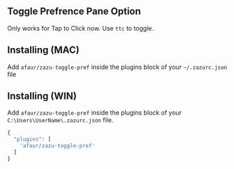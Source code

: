 ## Toggle Prefrence Pane Option

Only works for Tap to Click now.  Use `ttc` to toggle.

## Installing (MAC)

Add `afaur/zazu-toggle-pref` inside the plugins block of your `~/.zazurc.json` file

## Installing (WIN)

Add `afaur/zazu-toggle-pref` inside the plugins block of your `C:\Users\UserName\.zazurc.json` file.

~~~ javascript
{
  "plugins": [
    'afaur/zazu-toggle-pref'
  ]
}
~~~
